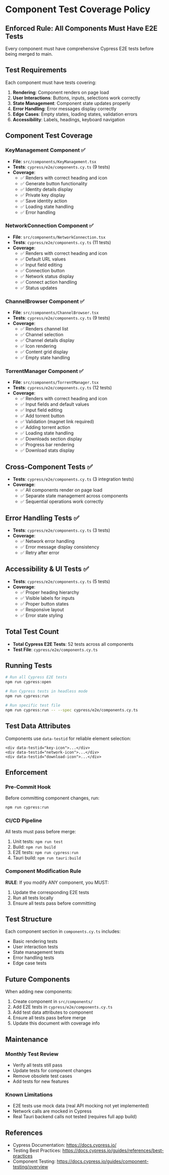 # Component Test Coverage Policy

## Enforced Rule: All Components Must Have E2E Tests

Every component must have comprehensive Cypress E2E tests before being merged to main.

## Test Requirements

Each component must have tests covering:

1. **Rendering**: Component renders on page load
2. **User Interactions**: Buttons, inputs, selections work correctly
3. **State Management**: Component state updates properly
4. **Error Handling**: Error messages display correctly
5. **Edge Cases**: Empty states, loading states, validation errors
6. **Accessibility**: Labels, headings, keyboard navigation

## Component Test Coverage

### KeyManagement Component ✅
- **File**: `src/components/KeyManagement.tsx`
- **Tests**: `cypress/e2e/components.cy.ts` (9 tests)
- **Coverage**:
  - ✅ Renders with correct heading and icon
  - ✅ Generate button functionality
  - ✅ Identity details display
  - ✅ Private key display
  - ✅ Save identity action
  - ✅ Loading state handling
  - ✅ Error handling

### NetworkConnection Component ✅
- **File**: `src/components/NetworkConnection.tsx`
- **Tests**: `cypress/e2e/components.cy.ts` (11 tests)
- **Coverage**:
  - ✅ Renders with correct heading and icon
  - ✅ Default URL values
  - ✅ Input field editing
  - ✅ Connection button
  - ✅ Network status display
  - ✅ Connect action handling
  - ✅ Status updates

### ChannelBrowser Component ✅
- **File**: `src/components/ChannelBrowser.tsx`
- **Tests**: `cypress/e2e/components.cy.ts` (9 tests)
- **Coverage**:
  - ✅ Renders channel list
  - ✅ Channel selection
  - ✅ Channel details display
  - ✅ Icon rendering
  - ✅ Content grid display
  - ✅ Empty state handling

### TorrentManager Component ✅
- **File**: `src/components/TorrentManager.tsx`
- **Tests**: `cypress/e2e/components.cy.ts` (12 tests)
- **Coverage**:
  - ✅ Renders with correct heading and icon
  - ✅ Input fields and default values
  - ✅ Input field editing
  - ✅ Add torrent button
  - ✅ Validation (magnet link required)
  - ✅ Adding torrent action
  - ✅ Loading state handling
  - ✅ Downloads section display
  - ✅ Progress bar rendering
  - ✅ Download stats display

## Cross-Component Tests ✅
- **Tests**: `cypress/e2e/components.cy.ts` (3 integration tests)
- **Coverage**:
  - ✅ All components render on page load
  - ✅ Separate state management across components
  - ✅ Sequential operations work correctly

## Error Handling Tests ✅
- **Tests**: `cypress/e2e/components.cy.ts` (3 tests)
- **Coverage**:
  - ✅ Network error handling
  - ✅ Error message display consistency
  - ✅ Retry after error

## Accessibility & UI Tests ✅
- **Tests**: `cypress/e2e/components.cy.ts` (5 tests)
- **Coverage**:
  - ✅ Proper heading hierarchy
  - ✅ Visible labels for inputs
  - ✅ Proper button states
  - ✅ Responsive layout
  - ✅ Error state styling

## Total Test Count
- **Total Cypress E2E Tests**: 52 tests across all components
- **Test File**: `cypress/e2e/components.cy.ts`

## Running Tests

```bash
# Run all Cypress E2E tests
npm run cypress:open

# Run Cypress tests in headless mode
npm run cypress:run

# Run specific test file
npm run cypress:run -- --spec cypress/e2e/components.cy.ts
```

## Test Data Attributes

Components use `data-testid` for reliable element selection:

```tsx
<div data-testid="key-icon">...</div>
<div data-testid="network-icon">...</div>
<div data-testid="download-icon">...</div>
```

## Enforcement

### Pre-Commit Hook
Before committing component changes, run:
```bash
npm run cypress:run
```

### CI/CD Pipeline
All tests must pass before merge:
1. Unit tests: `npm run test`
2. Build: `npm run build`
3. E2E tests: `npm run cypress:run`
4. Tauri build: `npm run tauri:build`

### Component Modification Rule
**RULE**: If you modify ANY component, you MUST:
1. Update the corresponding E2E tests
2. Run all tests locally
3. Ensure all tests pass before committing

## Test Structure

Each component section in `components.cy.ts` includes:
- Basic rendering tests
- User interaction tests
- State management tests
- Error handling tests
- Edge case tests

## Future Components

When adding new components:
1. Create component in `src/components/`
2. Add E2E tests in `cypress/e2e/components.cy.ts`
3. Add test data attributes to component
4. Ensure all tests pass before merge
5. Update this document with coverage info

## Maintenance

### Monthly Test Review
- Verify all tests still pass
- Update tests for component changes
- Remove obsolete test cases
- Add tests for new features

### Known Limitations
- E2E tests use mock data (real API mocking not yet implemented)
- Network calls are mocked in Cypress
- Real Tauri backend calls not tested (requires full app build)

## References
- Cypress Documentation: https://docs.cypress.io/
- Testing Best Practices: https://docs.cypress.io/guides/references/best-practices
- Component Testing: https://docs.cypress.io/guides/component-testing/overview
